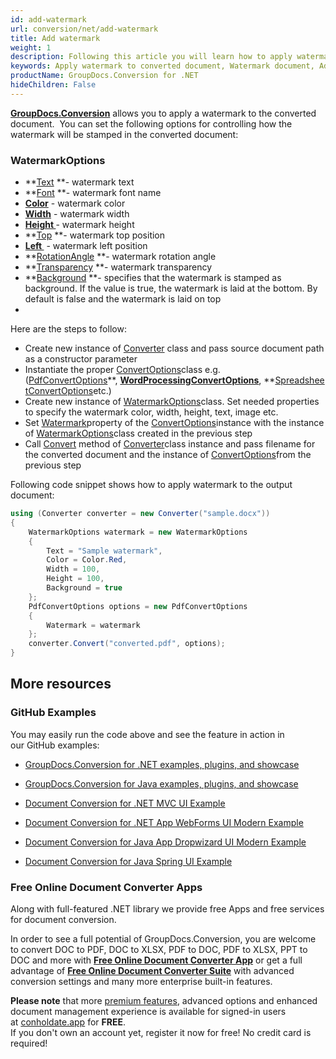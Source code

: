 ```yaml
---
id: add-watermark
url: conversion/net/add-watermark
title: Add watermark
weight: 1
description: Following this article you will learn how to apply watermark to document pages when convert document with GroupDocs.Conversion for .NET API.
keywords: Apply watermark to converted document, Watermark document, Add page watermark
productName: GroupDocs.Conversion for .NET
hideChildren: False
---
```

**[GroupDocs.Conversion](https://products.groupdocs.com/conversion/net)** allows you to apply a watermark to the converted document.  You can set the following options for controlling how the watermark will be stamped in the converted document:

### WatermarkOptions

*   **[Text](https://apireference.groupdocs.com/net/conversion/groupdocs.conversion.options.convert/watermarkoptions/properties/text) **\- watermark text
*   **[Font](https://apireference.groupdocs.com/net/conversion/groupdocs.conversion.options.convert/watermarkoptions/properties/font) **\- watermark font name
*   **[Color](https://apireference.groupdocs.com/net/conversion/groupdocs.conversion.options.convert/watermarkoptions/properties/color)** - watermark color
*   **[Width](https://apireference.groupdocs.com/net/conversion/groupdocs.conversion.options.convert/watermarkoptions/properties/width)** - watermark width
*   **[Height ](https://apireference.groupdocs.com/net/conversion/groupdocs.conversion.options.convert/watermarkoptions/properties/height)**\- watermark height
*   **[Top](https://apireference.groupdocs.com/net/conversion/groupdocs.conversion.options.convert/watermarkoptions/properties/top) **\- watermark top position
*   **[Left ](https://apireference.groupdocs.com/net/conversion/groupdocs.conversion.options.convert/watermarkoptions/properties/left)** - watermark left position
*   **[RotationAngle](https://apireference.groupdocs.com/net/conversion/groupdocs.conversion.options.convert/watermarkoptions/properties/rotationangle) **\- watermark rotation angle
*   **[Transparency](https://apireference.groupdocs.com/net/conversion/groupdocs.conversion.options.convert/watermarkoptions/properties/transparency) **\- watermark transparency
*   **[Background](https://apireference.groupdocs.com/net/conversion/groupdocs.conversion.options.convert/watermarkoptions/properties/background) **\- specifies that the watermark is stamped as background. If the value is true, the watermark is laid at the bottom. By default is false and the watermark is laid on top
*     
    

Here are the steps to follow:

*   Create new instance of [Converter](https://apireference.groupdocs.com/net/conversion/groupdocs.conversion/converter) class and pass source document path as a constructor parameter
*   Instantiate the proper [ConvertOptions](https://apireference.groupdocs.com/net/conversion/groupdocs.conversion.options.convert/convertoptions)class e.g. ([PdfConvertOptions](https://apireference.groupdocs.com/net/conversion/groupdocs.conversion.options.convert/pdfconvertoptions)**, **[WordProcessingConvertOptions](https://apireference.groupdocs.com/net/conversion/groupdocs.conversion.options.convert/wordprocessingconvertoptions)**, **[SpreadsheetConvertOptions](https://apireference.groupdocs.com/net/conversion/groupdocs.conversion.options.convert/spreadsheetconvertoptions)etc.)
*   Create new instance of [WatermarkOptions](https://apireference.groupdocs.com/net/conversion/groupdocs.conversion.options.convert/watermarkoptions)class. Set needed properties to specify the watermark color, width, height, text, image etc.
*   Set [Watermark](https://apireference.groupdocs.com/net/conversion/groupdocs.conversion.options.convert/convertoptions/properties/watermark)property of the [ConvertOptions](https://apireference.groupdocs.com/net/conversion/groupdocs.conversion.options.convert/convertoptions)instance with the instance of [WatermarkOptions](https://apireference.groupdocs.com/net/conversion/groupdocs.conversion.options.convert/watermarkoptions)class created in the previous step 
*   Call [Convert](https://apireference.groupdocs.com/net/conversion/groupdocs.conversion/converter/methods/convert/2) method of [Converter](https://apireference.groupdocs.com/net/conversion/groupdocs.conversion/converter)class instance and pass filename for the converted document and the instance of [ConvertOptions](https://apireference.groupdocs.com/net/conversion/groupdocs.conversion.options.convert/convertoptions)from the previous step

Following code snippet shows how to apply watermark to the output document:

```csharp
using (Converter converter = new Converter("sample.docx"))
{
    WatermarkOptions watermark = new WatermarkOptions
    {
        Text = "Sample watermark",
        Color = Color.Red,
        Width = 100,
        Height = 100,
        Background = true
    };
    PdfConvertOptions options = new PdfConvertOptions
    {
        Watermark = watermark
    };
    converter.Convert("converted.pdf", options);
}
```

## More resources

### GitHub Examples

You may easily run the code above and see the feature in action in our GitHub examples:

*   [GroupDocs.Conversion for .NET examples, plugins, and showcase](https://github.com/groupdocs-conversion/GroupDocs.Conversion-for-.NET)
    
*   [GroupDocs.Conversion for Java examples, plugins, and showcase](https://github.com/groupdocs-conversion/GroupDocs.Conversion-for-Java)
    
*   [Document Conversion for .NET MVC UI Example](https://github.com/groupdocs-conversion/GroupDocs.Conversion-for-.NET-MVC) 
    
*   [Document Conversion for .NET App WebForms UI Modern Example](https://github.com/groupdocs-conversion/GroupDocs.Conversion-for-.NET-WebForms)
    
*   [Document Conversion for Java App Dropwizard UI Modern Example](https://github.com/groupdocs-conversion/GroupDocs.Conversion-for-Java-Dropwizard)
    
*   [Document Conversion for Java Spring UI Example](https://github.com/groupdocs-conversion/GroupDocs.Conversion-for-Java-Spring)
    

### Free Online Document Converter Apps

Along with full-featured .NET library we provide free Apps and free services for document conversion.

In order to see a full potential of GroupDocs.Conversion, you are welcome to convert DOC to PDF, DOC to XLSX, PDF to DOC, PDF to XLSX, PPT to DOC and more with **[Free Online Document Converter App](https://products.groupdocs.app/conversion)** or get a full advantage of **[Free Online Document Converter Suite](https://conholdate.app/features/document-converter-online)** with advanced conversion settings and many more enterprise built-in features.

**Please note** that more [premium features](https://conholdate.app/features), advanced options and enhanced document management experience is available for signed-in users at [conholdate.app](https://conholdate.app/) for **FREE**.  
If you don't own an account yet, register it now for free! No credit card is required!
